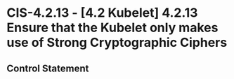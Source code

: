 # CIS-4.2.13 - \[4.2 Kubelet\] 4.2.13 Ensure that the Kubelet only makes use of Strong Cryptographic Ciphers

## Control Statement
